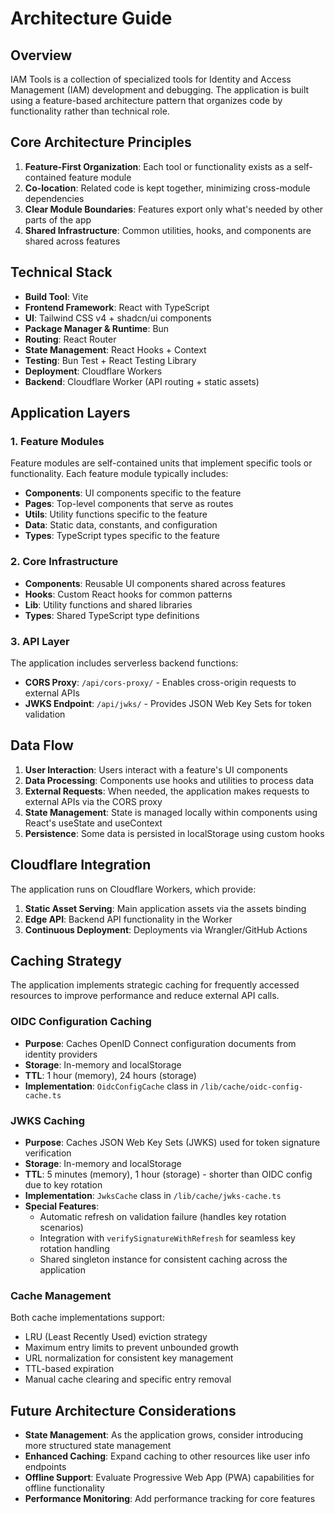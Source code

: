 # Architecture Guide

## Overview

IAM Tools is a collection of specialized tools for Identity and Access Management (IAM) development and debugging. The application is built using a feature-based architecture pattern that organizes code by functionality rather than technical role.

## Core Architecture Principles

1. **Feature-First Organization**: Each tool or functionality exists as a self-contained feature module
2. **Co-location**: Related code is kept together, minimizing cross-module dependencies
3. **Clear Module Boundaries**: Features export only what's needed by other parts of the app
4. **Shared Infrastructure**: Common utilities, hooks, and components are shared across features

## Technical Stack

- **Build Tool**: Vite
- **Frontend Framework**: React with TypeScript
- **UI**: Tailwind CSS v4 + shadcn/ui components
- **Package Manager & Runtime**: Bun
- **Routing**: React Router
- **State Management**: React Hooks + Context
- **Testing**: Bun Test + React Testing Library
- **Deployment**: Cloudflare Workers
- **Backend**: Cloudflare Worker (API routing + static assets)

## Application Layers

### 1. Feature Modules

Feature modules are self-contained units that implement specific tools or functionality. Each feature module typically includes:

- **Components**: UI components specific to the feature
- **Pages**: Top-level components that serve as routes
- **Utils**: Utility functions specific to the feature
- **Data**: Static data, constants, and configuration
- **Types**: TypeScript types specific to the feature

### 2. Core Infrastructure

- **Components**: Reusable UI components shared across features
- **Hooks**: Custom React hooks for common patterns
- **Lib**: Utility functions and shared libraries
- **Types**: Shared TypeScript type definitions

### 3. API Layer

The application includes serverless backend functions:

- **CORS Proxy**: `/api/cors-proxy/` - Enables cross-origin requests to external APIs
- **JWKS Endpoint**: `/api/jwks/` - Provides JSON Web Key Sets for token validation

## Data Flow

1. **User Interaction**: Users interact with a feature's UI components
2. **Data Processing**: Components use hooks and utilities to process data
3. **External Requests**: When needed, the application makes requests to external APIs via the CORS proxy
4. **State Management**: State is managed locally within components using React's useState and useContext
5. **Persistence**: Some data is persisted in localStorage using custom hooks

## Cloudflare Integration

The application runs on Cloudflare Workers, which provide:

1. **Static Asset Serving**: Main application assets via the assets binding
2. **Edge API**: Backend API functionality in the Worker
3. **Continuous Deployment**: Deployments via Wrangler/GitHub Actions

## Caching Strategy

The application implements strategic caching for frequently accessed resources to improve performance and reduce external API calls.

### OIDC Configuration Caching

- **Purpose**: Caches OpenID Connect configuration documents from identity providers
- **Storage**: In-memory and localStorage
- **TTL**: 1 hour (memory), 24 hours (storage)
- **Implementation**: `OidcConfigCache` class in `/lib/cache/oidc-config-cache.ts`

### JWKS Caching

- **Purpose**: Caches JSON Web Key Sets (JWKS) used for token signature verification
- **Storage**: In-memory and localStorage
- **TTL**: 5 minutes (memory), 1 hour (storage) - shorter than OIDC config due to key rotation
- **Implementation**: `JwksCache` class in `/lib/cache/jwks-cache.ts`
- **Special Features**:
  - Automatic refresh on validation failure (handles key rotation scenarios)
  - Integration with `verifySignatureWithRefresh` for seamless key rotation handling
  - Shared singleton instance for consistent caching across the application

### Cache Management

Both cache implementations support:

- LRU (Least Recently Used) eviction strategy
- Maximum entry limits to prevent unbounded growth
- URL normalization for consistent key management
- TTL-based expiration
- Manual cache clearing and specific entry removal

## Future Architecture Considerations

- **State Management**: As the application grows, consider introducing more structured state management
- **Enhanced Caching**: Expand caching to other resources like user info endpoints
- **Offline Support**: Evaluate Progressive Web App (PWA) capabilities for offline functionality
- **Performance Monitoring**: Add performance tracking for core features
